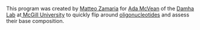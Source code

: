 This program was created by [Matteo Zamaria](https://github.com/mzama) for [Ada McVean](https://adamcvean.wordpress.com/) of the [Damha Lab](https://damha-group.mcgill.ca/) at[ McGill University](https://www.mcgill.ca/) to quickly flip around [oligonucleotides](https://en.wikipedia.org/wiki/Oligonucleotide) and assess their base composition.